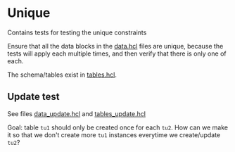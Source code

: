 # Unique

Contains tests for testing the unique constraints

Ensure that all the data blocks in the [data.hcl](./data.hcl) files are unique, because the tests will apply each multiple times, and then verify that there is only one of each.

The schema/tables exist in [tables.hcl](./tables.hcl).

## Update test

See files [data_update.hcl](data_update.hcl) and [tables_update.hcl](tables_update.hcl)

Goal: table `tu1` should only be created once for each `tu2`.
How can we make it so that we don't create more `tu1` instances everytime we create/update `tu2`?

